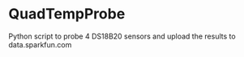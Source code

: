 QuadTempProbe
=============

Python script to probe 4 DS18B20 sensors and upload the results to data.sparkfun.com
